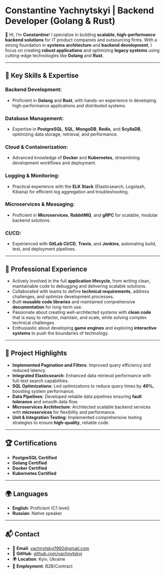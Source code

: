 # **Constantine Yachnytskyi** | Backend Developer (Golang & Rust)

👋 Hi, I’m **Constantine**! I specialize in building **scalable, high-performance backend solutions** for IT product companies and outsourcing firms. With a strong foundation in **systems architecture** and **backend development**, I focus on creating **robust applications** and optimizing **legacy systems** using cutting-edge technologies like **Golang** and **Rust**.

---

## 🚀 **Key Skills & Expertise**

### **Backend Development:**
- Proficient in **Golang** and **Rust**, with hands-on experience in developing high-performance applications and distributed systems.

### **Database Management:**
- Expertise in **PostgreSQL**, **SQL**, **MongoDB**, **Redis**, and **ScyllaDB**, optimizing data storage, retrieval, and performance.

### **Cloud & Containerization:**
- Advanced knowledge of **Docker** and **Kubernetes**, streamlining development workflows and deployment.

### **Logging & Monitoring:**
- Practical experience with the **ELK Stack** (Elasticsearch, Logstash, Kibana) for efficient log aggregation and troubleshooting.

### **Microservices & Messaging:**
- Proficient in **Microservices**, **RabbitMQ**, and **gRPC** for scalable, modular backend solutions.

### **CI/CD:**
- Experienced with **GitLab CI/CD**, **Travis**, and **Jenkins**, automating build, test, and deployment pipelines.

---

## 💼 **Professional Experience**
- Actively involved in the full **application lifecycle**, from writing clean, maintainable code to debugging and delivering scalable solutions.
- Collaborated with teams to define **technical requirements**, address challenges, and optimize development processes.
- Built **reusable code libraries** and maintained comprehensive **documentation** for long-term use.
- Passionate about creating well-architected systems with **clean code** that is easy to refactor, maintain, and scale, while solving complex technical challenges.
- Enthusiastic about developing **game engines** and exploring **interactive systems** to push the boundaries of technology.

---

## 🌟 **Project Highlights**
- **Implemented Pagination and Filters**: Improved query efficiency and reduced latency.
- **Integrated Elasticsearch**: Enhanced data retrieval performance with full-text search capabilities.
- **SQL Optimizations**: Led optimizations to reduce query times by **40%**, boosting system performance.
- **Data Pipelines**: Developed reliable data pipelines ensuring **fault tolerance** and smooth data flow.
- **Microservices Architecture**: Architected scalable backend services with **microservices** for flexibility and performance.
- **Unit & Integration Testing**: Implemented comprehensive testing strategies to ensure **high-quality**, reliable code.

---

## 🏆 **Certifications**
- **PostgreSQL Certified**
- **Golang Certified**
- **Docker Certified**
- **Kubernetes Certified**

---

## 🌍 **Languages**
- **English**: Proficient (C1 level)
- **Russian**: Native speaker

---

## 📬 **Contact**

- 📧 **Email**: [yachnytskyi1992@gmail.com](mailto:yachnytskyi1992@gmail.com)
- 🔗 **GitHub**: [github.com/yachnytskyi](https://github.com/yachnytskyi)
- 🌍 **Location**: Kyiv, Ukraine
- 💼 **Employment**: B2B/Contract
